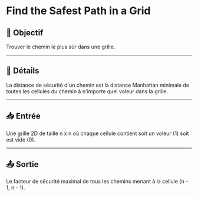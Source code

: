# Find the Safest Path in a Grid

## 🎯 Objectif

Trouver le chemin le plus sûr dans une grille.

---

## 📝 Détails

La distance de sécurité d'un chemin est la distance Manhattan minimale de toutes les cellules du chemin à n'importe quel voleur dans la grille.

---

## 📥 Entrée

Une grille 2D de taille n x n où chaque cellule contient soit un voleur (1) soit est vide (0).

---

## 📤 Sortie

Le facteur de sécurité maximal de tous les chemins menant à la cellule (n - 1, n - 1).

